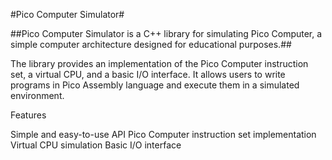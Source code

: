 #Pico Computer Simulator#

##Pico Computer Simulator is a C++ library for simulating Pico Computer, a simple computer architecture designed for educational purposes.##

The library provides an implementation of the Pico Computer instruction set, a virtual CPU, and a basic I/O interface. It allows users to write programs in Pico Assembly language and execute them in a simulated environment.

Features

Simple and easy-to-use API
Pico Computer instruction set implementation
Virtual CPU simulation
Basic I/O interface
